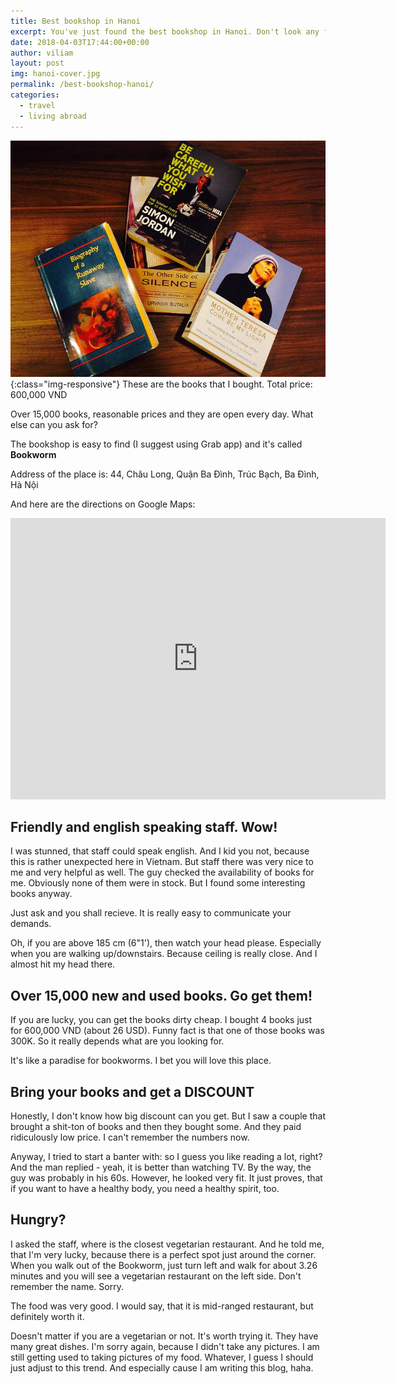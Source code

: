 ```yaml
---
title: Best bookshop in Hanoi
excerpt: You've just found the best bookshop in Hanoi. Don't look any further.
date: 2018-04-03T17:44:00+00:00
author: viliam
layout: post
img: hanoi-cover.jpg
permalink: /best-bookshop-hanoi/
categories:
  - travel
  - living abroad
---
```


![Hanoi Bookworm - best bookshop](/images/hanoi-book.jpg){:class="img-responsive"}
These are the books that I bought. Total price: 600,000 VND

Over 15,000 books, reasonable prices and they are open every day. What else can you ask for?

The bookshop is easy to find (I suggest using Grab app) and it's called **Bookworm**

Address of the place is: 44, Châu Long, Quận Ba Đình, Trúc Bạch, Ba Đình, Hà Nội

And here are the directions on Google Maps:

<iframe src="https://www.google.com/maps/embed?pb=!1m23!1m12!1m3!1d119158.11243147404!2d105.7722852764573!3d21.04504585226825!2m3!1f0!2f0!3f0!3m2!1i1024!2i768!4f13.1!4m8!3e6!4m0!4m5!1s0x3135abb0458f06a7%3A0x26c7afa3bcb4ac66!2sbookworm+address+hanoi!3m2!1d21.045060199999998!2d105.84232569999999!5e0!3m2!1sen!2s!4v1522733122741" width="600" height="450" frameborder="0" style="border:0"> </iframe>

## Friendly and english speaking staff. Wow!

I was stunned, that staff could speak english. And I kid you not, because this is rather unexpected here in Vietnam. But staff there was very nice to me and very helpful as well. The guy checked the availability of books for me. Obviously none of them were in stock. But I found some interesting books anyway.

Just ask and you shall recieve. It is really easy to communicate your demands.

Oh, if you are above 185 cm (6"1'), then watch your head please. Especially when you are walking up/downstairs. Because ceiling is really close. And I almost hit my head there. 

## Over 15,000 new and used books. Go get them!

If you are lucky, you can get the books dirty cheap. I bought 4 books just for 600,000 VND (about 26 USD). Funny fact is that one of those books was 300K. So it really depends what are you looking for. 

It's like a paradise for bookworms. I bet you will love this place.

## Bring your books and get a DISCOUNT

Honestly, I don't know how big discount can you get. But I saw a couple that brought a shit-ton of books and then they bought some. And they paid ridiculously low price. I can't remember the numbers now.

Anyway, I tried to start a banter with: so I guess you like reading a lot, right? And the man replied - yeah, it is better than watching TV. By the way, the guy was probably in his 60s. However, he looked very fit. It just proves, that if you want to have a healthy body, you need a healthy spirit, too.

## Hungry?

I asked the staff, where is the closest vegetarian restaurant. And he told me, that I'm very lucky, because there is a perfect spot just around the corner. When you walk out of the Bookworm, just turn left and walk for about 3.26 minutes and you will see a vegetarian restaurant on the left side. Don't remember the name. Sorry.

The food was very good. I would say, that it is mid-ranged restaurant, but definitely worth it.

Doesn't matter if you are a vegetarian or not. It's worth trying it. They have many great dishes. I'm sorry again, because I didn't take any pictures. I am still getting used to taking pictures of my food. Whatever, I guess I should just adjust to this trend. And especially cause I am writing this blog, haha.
